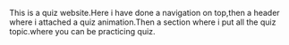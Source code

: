 This is a quiz website.Here i have done a navigation on top,then a header where i attached a quiz animation.Then a section where i put all the quiz topic.where you can be practicing quiz.